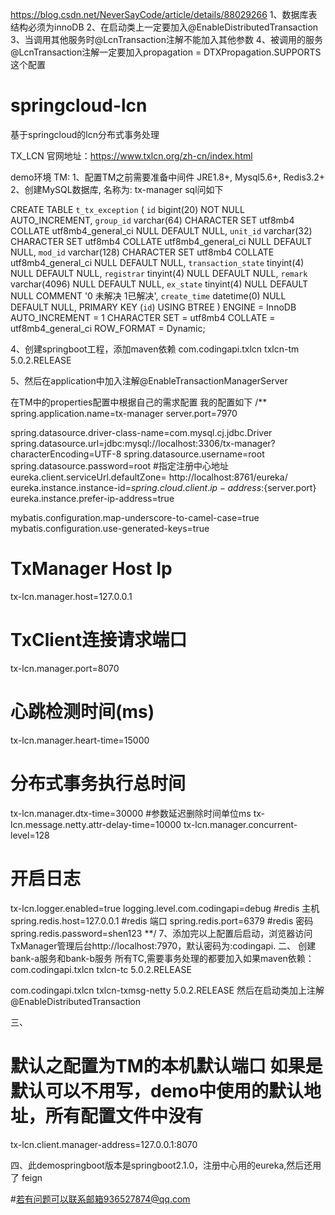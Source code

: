 https://blog.csdn.net/NeverSayCode/article/details/88029266
1、数据库表结构必须为innoDB
2、在启动类上一定要加入@EnableDistributedTransaction
3、当调用其他服务时@LcnTransaction注解不能加入其他参数
4、被调用的服务@LcnTransaction注解一定要加入propagation = DTXPropagation.SUPPORTS这个配置
# springcloud-lcn
基于springcloud的lcn分布式事务处理

TX_LCN 官网地址：https://www.txlcn.org/zh-cn/index.html

demo环境
TM:
1、配置TM之前需要准备中间件 JRE1.8+, Mysql5.6+, Redis3.2+
2、创建MySQL数据库, 名称为: tx-manager sql问如下

CREATE TABLE `t_tx_exception`  (
  `id` bigint(20) NOT NULL AUTO_INCREMENT,
  `group_id` varchar(64) CHARACTER SET utf8mb4 COLLATE utf8mb4_general_ci NULL DEFAULT NULL,
  `unit_id` varchar(32) CHARACTER SET utf8mb4 COLLATE utf8mb4_general_ci NULL DEFAULT NULL,
  `mod_id` varchar(128) CHARACTER SET utf8mb4 COLLATE utf8mb4_general_ci NULL DEFAULT NULL,
  `transaction_state` tinyint(4) NULL DEFAULT NULL,
  `registrar` tinyint(4) NULL DEFAULT NULL,
  `remark` varchar(4096) NULL DEFAULT  NULL,
  `ex_state` tinyint(4) NULL DEFAULT NULL COMMENT '0 未解决 1已解决',
  `create_time` datetime(0) NULL DEFAULT NULL,
  PRIMARY KEY (`id`) USING BTREE
) ENGINE = InnoDB AUTO_INCREMENT = 1 CHARACTER SET = utf8mb4 COLLATE = utf8mb4_general_ci ROW_FORMAT = Dynamic;

4、创建springboot工程，添加maven依赖
<dependency>
    <groupId>com.codingapi.txlcn</groupId>
    <artifactId>txlcn-tm</artifactId>
    <version>5.0.2.RELEASE</version>
</dependency>

5、然后在application中加入注解@EnableTransactionManagerServer

在TM中的properties配置中根据自己的需求配置
我的配置如下
/**
spring.application.name=tx-manager
server.port=7970

spring.datasource.driver-class-name=com.mysql.cj.jdbc.Driver
spring.datasource.url=jdbc:mysql://localhost:3306/tx-manager?characterEncoding=UTF-8
spring.datasource.username=root
spring.datasource.password=root
#指定注册中心地址
eureka.client.serviceUrl.defaultZone= http://localhost:8761/eureka/
eureka.instance.instance-id=${spring.cloud.client.ip-address}:${server.port}
eureka.instance.prefer-ip-address=true

mybatis.configuration.map-underscore-to-camel-case=true
mybatis.configuration.use-generated-keys=true

# TxManager Host Ip
tx-lcn.manager.host=127.0.0.1
# TxClient连接请求端口
tx-lcn.manager.port=8070
# 心跳检测时间(ms)
tx-lcn.manager.heart-time=15000
# 分布式事务执行总时间
tx-lcn.manager.dtx-time=30000
#参数延迟删除时间单位ms
tx-lcn.message.netty.attr-delay-time=10000
tx-lcn.manager.concurrent-level=128
# 开启日志
tx-lcn.logger.enabled=true
logging.level.com.codingapi=debug
#redis 主机
spring.redis.host=127.0.0.1
#redis 端口
spring.redis.port=6379
#redis 密码
spring.redis.password=shen123
**/
7、添加完以上配置后启动，浏览器访问TxManager管理后台http://localhost:7970，默认密码为:codingapi.
二、
创建bank-a服务和bank-b服务
所有TC,需要事务处理的都要加入如果maven依赖：
 <dependency>
     <groupId>com.codingapi.txlcn</groupId>
     <artifactId>txlcn-tc</artifactId>
     <version>5.0.2.RELEASE</version>
 </dependency>

 <dependency>
     <groupId>com.codingapi.txlcn</groupId>
     <artifactId>txlcn-txmsg-netty</artifactId>
     <version>5.0.2.RELEASE</version>
 </dependency>
 然后在启动类加上注解@EnableDistributedTransaction

三、
# 默认之配置为TM的本机默认端口 如果是默认可以不用写，demo中使用的默认地址，所有配置文件中没有
tx-lcn.client.manager-address=127.0.0.1:8070 

四、此demospringboot版本是springboot2.1.0，注册中心用的eureka,然后还用了 feign

#若有问题可以联系邮箱936527874@qq.com
